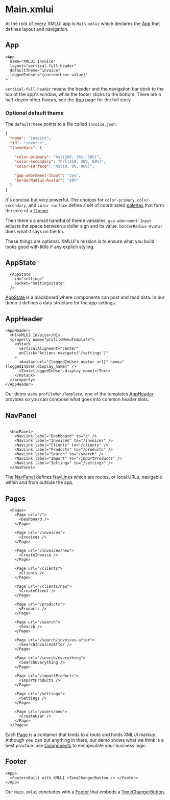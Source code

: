 # Main.xmlui

At the root of every XMLUI app is `Main.xmlui` which declares the [App](/components/App) that defines layout and navigation.

## App

```xmlui
<App
  name="XMLUI Invoice"
  layout="vertical-full-header"
  defaultTheme="invoice"
  loggedInUser="{currentUser.value}"
>
```

`vertical-full-header` means the header and the navigation bar dock to the top of the app's window, while the footer sticks to the bottom. There are a half-dozen other flavors, see the [App](/components/App) page for the full story.

### Optional default theme

The `defaultTheme` points to a file called `invoice.json`.

```json
{
  "name": "Invoice",
  "id": "invoice",
  "themeVars": {

    "color-primary": "hsl(205, 76%, 58%)",
    "color-secondary": "hsl(210, 30%, 60%)",
    "color-surface": "hsl(0, 0%, 96%)",

    "gap-adornment-Input": "2px",
    "borderRadius-Avatar": "50%"
  }
}
```

It's concise but very powerful. The choices for `color-primary`, `color-secondary`,  and `color-surface` define a set of coordinated [palettes](/palettes) that form the core of a [Theme](/themes-intro).

Then there's a small handful of theme variables. `gap-adornment-Input` adjusts the space between a dollar sign and its value. `borderRadius-Avatar` does what it says on the tin.

These things are optional. XMLUI's mission is to ensure what you build looks good with little if any explicit styling.

## AppState

```xmlui
  <AppState
    id="settings"
    bucket="settingsState"
  />
```

[AppState](/components/AppState) is a blackboard where components can post and read data. In our demo it defines a data structure for the app settings.

## AppHeader

```xmlui
<AppHeader>
  <H1>XMLUI Invoice</H1>
  <property name="profileMenuTemplate">
    <HStack
      verticalAlignment="center"
      onClick="Actions.navigate('/settings')"
    >
      <Avatar url="{loggedInUser.avatar_url}" name="{loggedInUser.display_name}" />
      <Text>{loggedInUser.display_name}</Text>
    </HStack>
  </property>
</AppHeader>
```

Our demo uses `profileMenuTemplate`, one of the templates [AppHeader](/components/AppHeader) provides so you can compose what goes into common header slots.

## NavPanel

```xmlui

  <NavPanel>
    <NavLink label="Dashboard" to="/" />
    <NavLink label="Invoices" to="/invoices" />
    <NavLink label="Clients" to="/clients" />
    <NavLink label="Products" to="/products" />
    <NavLink label="Search" to="/search" />
    <NavLink label="Import" to="/importProducts" />
    <NavLink label="Settings" to="/settings" />
  </NavPanel>
```

The [NavPanel](/components/NavPanel) defines [NavLink](/components/NavLink)s which are routes, or local URLs, navigable within and from outside the app.

## Pages

```xmlui
  <Pages>
    <Page url="/">
      <Dashboard />
    </Page>

    <Page url="/invoices">
      <Invoices />
    </Page>

    <Page url="/invoices/new">
      <CreateInvoice />
    </Page>

    <Page url="/clients">
      <Clients />
    </Page>

    <Page url="/clients/new">
      <CreateClient />
    </Page>

    <Page url="/products">
      <Products />
    </Page>

    <Page url="/search">
      <Search />
    </Page>

    <Page url="/search/invoices-after">
      <SearchInvoicesAfter />
    </Page>

    <Page url="/search/everything">
      <SearchEverything />
    </Page>

    <Page url="/importProducts">
      <ImportProducts />
    </Page>

    <Page url="/settings">
      <Settings />
    </Page>

    <Page url="/users/new">
      <CreateUser />
    </Page>
  </Pages>
```

Each [Page](/components/Pages) is a container that binds to a route and holds XMLUI markup. Although you can put anything in there, our demo shows what we think is a best practice: use [Components](/components-intro) to encapsulate your business logic.

## Footer

```xmlui-pg display name="Try clicking the ToneChanger"
<App>
  <Footer>Built with XMLUI <ToneChangerButton /> </Footer>
</App>
```

Our `Main.xmlui` concludes with a [Footer](/components/Footer) that embeds a [ToneChangerButton](/components/ToneChangerButton).


